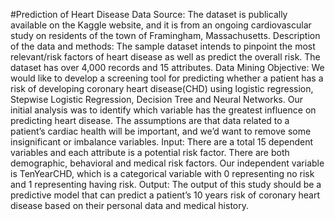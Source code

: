 #Prediction of Heart Disease
Data Source: The dataset is publically available on the Kaggle website, and it is from an ongoing cardiovascular study on residents of the town of Framingham, Massachusetts.
Description of the data and methods: The sample dataset intends to pinpoint the most relevant/risk factors of heart disease as well as predict the overall risk. The dataset has over 4,000 records and 15 attributes.
Data Mining Objective: We would like to develop a screening tool for predicting whether a patient has a risk of developing coronary heart disease(CHD) using logistic regression, Stepwise Logistic Regression, Decision Tree and Neural Networks. Our initial analysis was to identify which variable has the greatest influence on predicting heart disease. The assumptions are that data related to a patient’s cardiac health will be important, and we’d want to remove some insignificant or imbalance variables.
Input: There are a total 15 dependent variables and each attribute is a potential risk factor. There are both demographic, behavioral and medical risk factors. Our independent variable is TenYearCHD, which is a categorical variable with 0 representing no risk and 1 representing having risk. 
Output: The output of this study should be a predictive model that can predict a patient’s 10 years risk of coronary heart disease based on their personal data and medical history.
